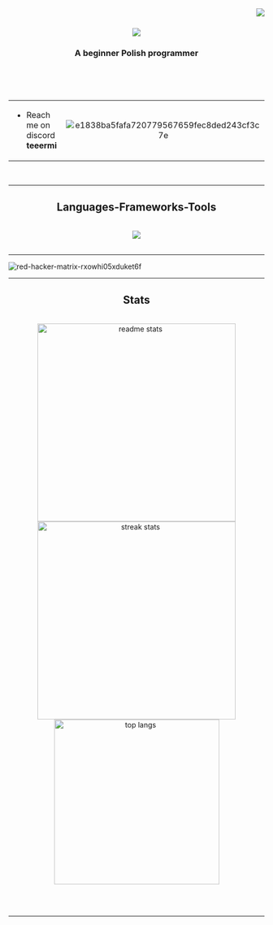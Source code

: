 <img align="right" src="https://api.visitorbadge.io/api/visitors?path=Teeermi&labelColor=%23000000&countColor=%236e0202&style=flat" />

<h1 align="center">
    <img src="https://readme-typing-svg.herokuapp.com?font=Jersey+10&weight=400&size=40&pause=1000&color=6E0202&center=true&vCenter=true&width=500&height=70&lines=W3LC0M3" />
</h1>

<h3 align="center">A beginner Polish programmer</h3>
<br/>
<br/>

<br/>

<table align="center">
<tr border="none">
<td width="50%" align="left">
  

-  Reach me on discord **teeermi**
  

</td>
<td width="50%" align="center">


![e1838ba5fafa720779567659fec8ded243cf3c7e](https://github.com/user-attachments/assets/8624ff3d-abeb-4bfd-b2d0-d4ddc6ebc518)


  
  </td>
</tr>
</table>

<br/>


 <hr/>
 
<h2 align="center"> Languages-Frameworks-Tools </h2>
<br/>
<div align="center">
    <img src="https://skillicons.dev/icons?i=react,ts,js,tailwind,redux,css,html,figma,github,git" />
</div>

<br/>
<hr/>

![red-hacker-matrix-rxowhi05xduket6f](https://github.com/user-attachments/assets/ee561896-0f67-416a-ba10-8ce61dd440df)



<hr/>

<h2 align="center"> Stats </h2>
<br>
<div align=center>
  <img width=390 src="https://streak-stats.demolab.com?user=Teeermi&theme=shadow-red&card_height=206" alt="readme stats" />
    <img width=390 src="https://github-readme-stats.vercel.app/api?username=Teeermi&theme=shadow_red&show_icons=true" alt="streak stats"/>
  <br/>
  <img width=325 align="center" src="https://github-readme-stats-salesp07.vercel.app/api/top-langs/?username=Teeermi&hide=HTML&langs_count=8&layout=compact&theme=shadow_red&border_radius=10&size_weight=0.5&count_weight=0.5&exclude_repo=github-readme-stats" alt="top langs" />
</div>

<br/><br/>

<hr/>

<br/>


<br/>



